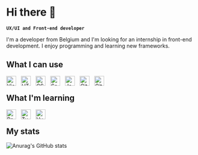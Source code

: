 # Hi there 👋
**`UX/UI and Front-end developer`**

I'm a developer from Belgium and I'm looking for an internship in front-end development. 
I enjoy programming and learning new frameworks.

##  What I can use
<img align="left" alt="Visual Studio Code" width="26px" src="https://cdn.jsdelivr.net/gh/devicons/devicon/icons/vscode/vscode-original.svg" style="padding-right:10px;" />
<img align="left" alt="HTML5" width="26px" src="https://cdn.jsdelivr.net/gh/devicons/devicon/icons/html5/html5-original.svg" style="padding-right:10px;" />
<img align="left" alt="CSS3" width="26px" src="https://cdn.jsdelivr.net/gh/devicons/devicon/icons/css3/css3-original.svg" style="padding-right:10px;" />
<img align="left" alt="Sass" width="26px" src="https://cdn.jsdelivr.net/gh/devicons/devicon/icons/sass/sass-original.svg" style="padding-right:10px;" />
<img align="left" alt="JavaScript" width="26px" src="https://cdn.jsdelivr.net/gh/devicons/devicon/icons/javascript/javascript-original.svg" style="padding-right:10px;" />
<img align="left" alt="Git" width="26px" src="https://cdn.jsdelivr.net/gh/devicons/devicon/icons/git/git-original.svg" style="padding-right:10px;" />
<img align="left" alt="Github" width="26px" src="https://cdn.jsdelivr.net/gh/devicons/devicon/icons/github/github-original.svg" style="padding-right:10px;" />

<br />

##  What I'm learning
<img align="left" alt="React" width="26px" src="https://cdn.jsdelivr.net/gh/devicons/devicon/icons/react/react-original.svg" style="padding-right:10px;" />
<img align="left" alt="Typesript" width="26px" src="https://cdn.jsdelivr.net/gh/devicons/devicon/icons/typescript/typescript-original.svg" style="padding-right:10px;" /> 
<img align="left" alt="Vuejs" width="26px" src="https://cdn.jsdelivr.net/gh/devicons/devicon/icons/vuejs/vuejs-original.svg" style="padding-right:10px;" /> 

<br />

## My stats
![Anurag's GitHub stats](https://github-readme-stats.vercel.app/api?username=dimitrykatana&count_private=true&show_icons=true&theme=codeSTACKr)

<!-- ## My languages 
![Top Langs](https://github-readme-stats.vercel.app/api/top-langs/?username=dimitrykatana&theme=codeSTACKr&hide=objective-c&layout=compact)
 -->
